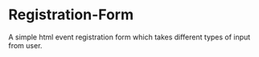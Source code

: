 # Registration-Form
A simple html event registration form which takes different types of input from user.
